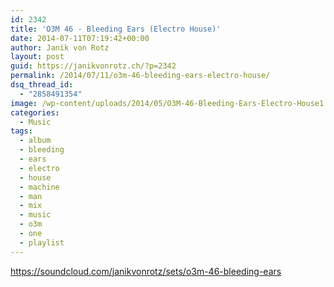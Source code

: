 ```yaml
---
id: 2342
title: 'O3M 46 - Bleeding Ears (Electro House)'
date: 2014-07-11T07:19:42+00:00
author: Janik von Rotz
layout: post
guid: https://janikvonrotz.ch/?p=2342
permalink: /2014/07/11/o3m-46-bleeding-ears-electro-house/
dsq_thread_id:
  - "2858491354"
image: /wp-content/uploads/2014/05/O3M-46-Bleeding-Ears-Electro-House1.png
categories:
  - Music
tags:
  - album
  - bleeding
  - ears
  - electro
  - house
  - machine
  - man
  - mix
  - music
  - o3m
  - one
  - playlist
---
```

https://soundcloud.com/janikvonrotz/sets/o3m-46-bleeding-ears